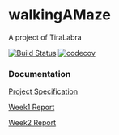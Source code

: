 # walkingAMaze
A project of TiraLabra

[![Build Status](https://travis-ci.org/yumoL/walkingAMaze.svg?branch=master)](https://travis-ci.org/yumoL/walkingAMaze)
[![codecov](https://codecov.io/gh/yumoL/walkingAMaze/branch/master/graph/badge.svg)](https://codecov.io/gh/yumoL/walkingAMaze)

### Documentation

[Project Specification](https://github.com/yumoL/walkingAMaze/blob/master/documentation/Project_specification.md)

[Week1 Report](https://github.com/yumoL/walkingAMaze/blob/master/documentation/Weekly_reports/Weekly_report1.md)

[Week2 Report](https://github.com/yumoL/walkingAMaze/blob/master/documentation/Weekly_reports/Weekly_report2.md)
